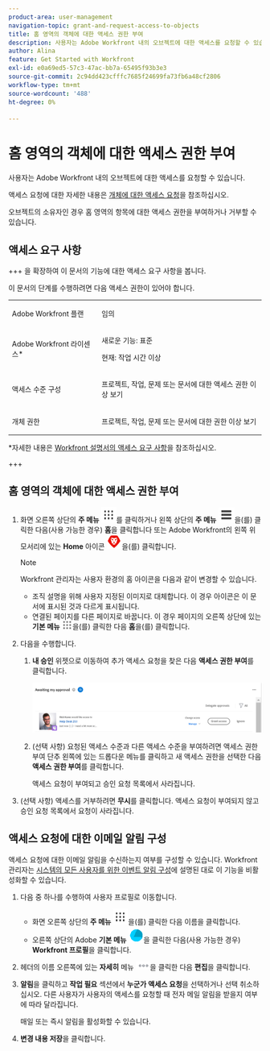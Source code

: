 ```yaml
---
product-area: user-management
navigation-topic: grant-and-request-access-to-objects
title: 홈 영역의 객체에 대한 액세스 권한 부여
description: 사용자는 Adobe Workfront 내의 오브젝트에 대한 액세스를 요청할 수 있습니다. 액세스 요청에 대한 자세한 내용은 객체에 대한 액세스 요청 을 참조하십시오.
author: Alina
feature: Get Started with Workfront
exl-id: e0a69ed5-57c3-47ac-bb7a-65495f93b3e3
source-git-commit: 2c94dd423cfffc7685f24699fa73fb6a48cf2806
workflow-type: tm+mt
source-wordcount: '488'
ht-degree: 0%

---
```


# 홈 영역의 객체에 대한 액세스 권한 부여

<!--Audited: 10/2024-->

사용자는 Adobe Workfront 내의 오브젝트에 대한 액세스를 요청할 수 있습니다.

액세스 요청에 대한 자세한 내용은 [개체에 대한 액세스 요청](../../workfront-basics/grant-and-request-access-to-objects/request-access.md)을 참조하십시오.

오브젝트의 소유자인 경우 홈 영역의 항목에 대한 액세스 권한을 부여하거나 거부할 수 있습니다.

## 액세스 요구 사항

+++ 을 확장하여 이 문서의 기능에 대한 액세스 요구 사항을 봅니다.

이 문서의 단계를 수행하려면 다음 액세스 권한이 있어야 합니다.

<table style="table-layout:auto"> 
 <col> 
 <col> 
 <tbody> 
  <tr> 
   <td role="rowheader">Adobe Workfront 플랜</td> 
   <td> <p>임의</p> </td> 
  </tr> 
  <tr> 
   <td role="rowheader">Adobe Workfront 라이센스*</td> 
   <td> <p>새로운 기능: 표준</p> 
   <p>현재: 작업 시간 이상</p> </td> 
  </tr> 
  <tr> 
   <td role="rowheader">액세스 수준 구성</td> 
   <td> <p>프로젝트, 작업, 문제 또는 문서에 대한 액세스 권한 이상 보기</p> </td> 
  </tr> 
  <tr> 
   <td role="rowheader">개체 권한</td> 
   <td> <p>프로젝트, 작업, 문제 또는 문서에 대한 권한 이상 보기</p> </td> 
  </tr> 
 </tbody> 
</table>

*자세한 내용은 [Workfront 설명서의 액세스 요구 사항](/help/quicksilver/administration-and-setup/add-users/access-levels-and-object-permissions/access-level-requirements-in-documentation.md)을 참조하십시오.

+++

## 홈 영역의 객체에 대한 액세스 권한 부여

1. 화면 오른쪽 상단의 **주 메뉴** ![](assets/dots-main-menu.png)를 클릭하거나 왼쪽 상단의 **주 메뉴** ![](assets/lines-main-menu.png)을(를) 클릭한 다음(사용 가능한 경우) **홈**&#x200B;을 클릭합니다
또는
Adobe Workfront의 왼쪽 위 모서리에 있는 **Home** 아이콘 ![](assets/home-icon-30x29.png)을(를) 클릭합니다.

   >[!NOTE]
   >
   >Workfront 관리자는 사용자 환경의 홈 아이콘을 다음과 같이 변경할 수 있습니다.
   >
   >* 조직 설명을 위해 사용자 지정된 이미지로 대체합니다. 이 경우 아이콘은 이 문서에 표시된 것과 다르게 표시됩니다.
   >* 연결된 페이지를 다른 페이지로 바꿉니다. 이 경우 페이지의 오른쪽 상단에 있는 **기본 메뉴** ![](assets/main-menu-icon.png)을(를) 클릭한 다음 **홈**&#x200B;을(를) 클릭합니다.

1. 다음을 수행합니다.

   1. **내 승인** 위젯으로 이동하여 추가 액세스 요청을 찾은 다음 **액세스 권한 부여**&#x200B;를 클릭합니다.

      ![요청 승인](assets/request-for-access-to-project-in-new-home-approvals-widget.png)

   1. (선택 사항) 요청된 액세스 수준과 다른 액세스 수준을 부여하려면 액세스 권한 부여 단추 왼쪽에 있는 드롭다운 메뉴를 클릭하고 새 액세스 권한을 선택한 다음 **액세스 권한 부여**&#x200B;를 클릭합니다.

      액세스 요청이 부여되고 승인 요청 목록에서 사라집니다.

1. (선택 사항) 액세스를 거부하려면 **무시**&#x200B;를 클릭합니다. 액세스 요청이 부여되지 않고 승인 요청 목록에서 요청이 사라집니다.

## 액세스 요청에 대한 이메일 알림 구성

액세스 요청에 대한 이메일 알림을 수신하는지 여부를 구성할 수 있습니다. Workfront 관리자는 [시스템의 모든 사용자를 위한 이벤트 알림 구성](../../administration-and-setup/manage-workfront/emails/configure-event-notifications-for-everyone-in-the-system.md)에 설명된 대로 이 기능을 비활성화할 수 있습니다.

1. 다음 중 하나를 수행하여 사용자 프로필로 이동합니다.

   * 화면 오른쪽 상단의 **주 메뉴** ![](assets/dots-main-menu.png)을(를) 클릭한 다음 이름을 클릭합니다.
   * 오른쪽 상단의 Adobe **기본 메뉴** ![프로필 아이콘](assets/adobe-blue-main-menu.png)을 클릭한 다음(사용 가능한 경우) **Workfront 프로필**&#x200B;을 클릭합니다.

1. 헤더의 이름 오른쪽에 있는 **자세히** 메뉴 ![자세히 아이콘](assets/more-icon.png)을 클릭한 다음 **편집**&#x200B;을 클릭합니다.
1. **알림**&#x200B;을 클릭하고 **작업 필요** 섹션에서 **누군가 액세스 요청**&#x200B;을 선택하거나 선택 취소하십시오. 다른 사용자가 사용자의 액세스를 요청할 때 전자 메일 알림을 받을지 여부에 따라 달라집니다.

   매일 또는 즉시 알림을 활성화할 수 있습니다.

1. **변경 내용 저장**&#x200B;을 클릭합니다.
